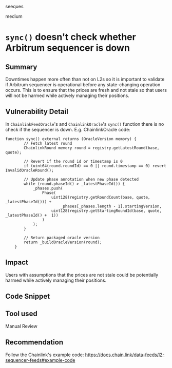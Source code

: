 seeques

medium

# `sync()` doesn't check whether Arbitrum sequencer is down

## Summary
Downtimes happen more often than not on L2s so it is important to validate if Arbitrum sequencer is operational before any state-changing operation occurs. This is to ensure that the prices are fresh and not stale so that users will not be harmed while actively managing their positions.

## Vulnerability Detail
In `ChainlinkFeedOracle`'s and `ChainlinkOracle`'s `sync()` function there is no check if the sequencer is down. E.g. ChainlinkOracle code:
```solidity
function sync() external returns (OracleVersion memory) {
        // Fetch latest round
        ChainlinkRound memory round = registry.getLatestRound(base, quote);

        // Revert if the round id or timestamp is 0
        if (uint64(round.roundId) == 0 || round.timestamp == 0) revert InvalidOracleRound();

        // Update phase annotation when new phase detected
        while (round.phaseId() > _latestPhaseId()) {
            _phases.push(
                Phase(
                    uint128(registry.getRoundCount(base, quote, _latestPhaseId())) +
                        _phases[_phases.length - 1].startingVersion,
                    uint128(registry.getStartingRoundId(base, quote, _latestPhaseId() +  1))
                )
            );
        }

        // Return packaged oracle version
        return _buildOracleVersion(round);
    }
```

## Impact
Users with assumptions that the prices are not stale could be potentially harmed while actively managing their positions.

## Code Snippet

## Tool used

Manual Review

## Recommendation
Follow the Chainlink's example code:
https://docs.chain.link/data-feeds/l2-sequencer-feeds#example-code